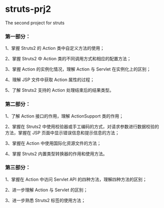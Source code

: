 # struts-prj2
The second project for struts

### 第一部分：

1、掌握 Struts2 的 Action 类中自定义方法的使用； 

2、掌握 Struts2 中 Action 类的不同调用方式和相应的配置方法；

3、掌握 Action 的实例化情况，理解 Action 与 Servlet 在实例化上的区别；

4、理解 JSP 文件中获取 Action 属性的过程；

5、了解 Struts2 支持的 Action 处理结束后的结果类型。

### 第二部分：

1、了解 Action 接口的作用，理解 ActionSupport 类的作用； 

2、掌握在 Struts2 中使用校验器或手工编码的方式，对请求参数进行数据校验的 方法，掌握在 JSP 页面中显示错误信息和提示信息的方法； 

3、掌握在 Action 中使用国际化资源文件的方法； 

4、掌握 Struts2 内置类型转换器的作用和使用方法。

### 第三部分：

1、掌握在 Action 中访问 Servlet API 的四种方法，理解四种方法的区别；

2、进一步理解 Action 与 Servlet 的区别；

3、进一步熟悉 Struts2 标签的使用方法；
